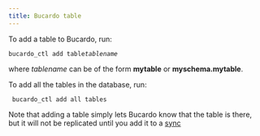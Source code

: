 ```yaml
---
title: Bucardo table
---
```


To add a table to Bucardo, run:

` bucardo_ctl add table `*`tablename`*

where *tablename* can be of the form **mytable** or **myschema.mytable**.

To add all the tables in the database, run:

` bucardo_ctl add all tables`

Note that adding a table simply lets Bucardo know that the table is there, but it will not be replicated until you add it to a [sync](/sync "wikilink")

